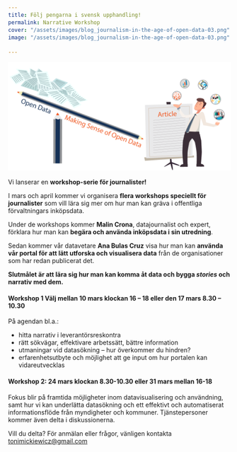 ```yaml
---
title: Följ pengarna i svensk upphandling!
permalink: Narrative Workshop
cover: "/assets/images/blog_journalism-in-the-age-of-open-data-03.png"
image: "/assets/images/blog_journalism-in-the-age-of-open-data-03.png"

---
```

![](/assets/images/blog_journalism-in-the-age-of-open-data-03.png)

Vi lanserar en **workshop-serie för journalister!**

I mars och april kommer vi organisera **flera workshops speciellt för journalister** som vill lära sig mer om hur man kan gräva i offentliga förvaltningars inköpsdata.

Under de workshops kommer **Malin Crona**, datajournalist och expert, förklara hur man kan **begära och använda inköpsdata i sin utredning**. 

Sedan kommer vår datavetare **Ana Bulas Cruz** visa hur man kan **använda vår portal för att lätt utforska och visualisera data** från de organisationer som har redan publicerat det.

**Slutmålet är att lära sig hur man kan komma åt data och bygga _stories_ och narrativ med dem.**

#### **Workshop 1 Välj mellan 10 mars klockan 16 – 18 eller den 17 mars 8.30 – 10.30**

På agendan bl.a.:

* hitta narrativ i leverantörsreskontra
* rätt sökvägar, effektivare arbetssätt, bättre information
* utmaningar vid datasökning – hur överkommer du hindren?
* erfarenhetsutbyte och möjlighet att ge input om hur portalen kan vidareutvecklas

#### Workshop 2: 24 mars klockan 8.30-10.30 eller 31 mars mellan 16-18

Fokus blir på framtida möjligheter inom datavisualisering och användning, samt hur vi kan underlätta datasökning och ett effektivt och automatiserat informationsflöde från myndigheter och kommuner. Tjänstepersoner kommer även delta i diskussionerna.

Vill du delta? För anmälan eller frågor, vänligen kontakta [tonimickiewicz@gmail.com](mailto:tonimickiewicz@gmail.com)
